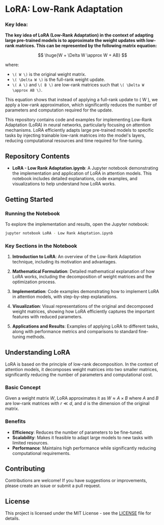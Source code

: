 # LoRA: Low-Rank Adaptation

### Key Idea:
**The key idea of LoRA (Low-Rank Adaptation) in the context of adapting large pre-trained models is to approximate the weight updates with low-rank matrices. This can be represented by the following matrix equation:**

$$
\huge{W + \Delta W \approx W + AB}
$$

where:
- `\( W \)` is the original weight matrix.
- `\( \Delta W \)` is the full-rank weight update.
- `\( A \)` and `\( B \)` are low-rank matrices such that `\( \Delta W \approx AB \)`.



This equation shows that instead of applying a full-rank update to \( W \), we apply a low-rank approximation, which significantly reduces the number of parameters and computation required for the update.

This repository contains code and examples for implementing Low-Rank Adaptation (LoRA) in neural networks, particularly focusing on attention mechanisms. LoRA efficiently adapts large pre-trained models to specific tasks by injecting trainable low-rank matrices into the model's layers, reducing computational resources and time required for fine-tuning.

## Repository Contents

- **LoRA - Low Rank Adaptation.ipynb**: A Jupyter notebook demonstrating the implementation and application of LoRA in attention models. This notebook includes detailed explanations, code examples, and visualizations to help understand how LoRA works.

## Getting Started

### Running the Notebook

To explore the implementation and results, open the Jupyter notebook:

```bash
jupyter notebook LoRA - Low Rank Adaptation.ipynb
```

### Key Sections in the Notebook

1. **Introduction to LoRA**: An overview of the Low-Rank Adaptation technique, including its motivation and advantages.

2. **Mathematical Formulation**: Detailed mathematical explanation of how LoRA works, including the decomposition of weight matrices and the optimization process.

3. **Implementation**: Code examples demonstrating how to implement LoRA in attention models, with step-by-step explanations.

4. **Visualization**: Visual representations of the original and decomposed weight matrices, showing how LoRA efficiently captures the important features with reduced parameters.

5. **Applications and Results**: Examples of applying LoRA to different tasks, along with performance metrics and comparisons to standard fine-tuning methods.

## Understanding LoRA

LoRA is based on the principle of low-rank decomposition. In the context of attention models, it decomposes weight matrices into two smaller matrices, significantly reducing the number of parameters and computational cost.

### Basic Concept

Given a weight matrix $W$, LoRA approximates it as $W \approx A \times B$
where $A$ and $B$ are low-rank matrices with $r \ll d$, and $d$ is the dimension of the original matrix.

### Benefits

- **Efficiency**: Reduces the number of parameters to be fine-tuned.
- **Scalability**: Makes it feasible to adapt large models to new tasks with limited resources.
- **Performance**: Maintains high performance while significantly reducing computational requirements.

## Contributing

Contributions are welcome! If you have suggestions or improvements, please create an issue or submit a pull request.

## License

This project is licensed under the MIT License - see the [LICENSE](LICENSE) file for details.
